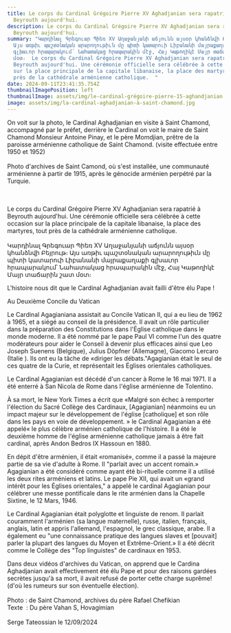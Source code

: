 ```yaml
---
title: Le corps du Cardinal Grégoire Pierre XV Aghadjanian sera rapatrié à
  Beyrouth aujourd'hui.
description: Le corps du Cardinal Grégoire Pierre XV Aghadjanian sera rapatrié à
  Beyrouth aujourd'hui.
summary: "Կարդինալ Գրեգուար Պիեռ XV Աղաջանյանի աճյունն այսօր կհանձնվի Բեյրութ։
  Այս առթիւ պաշտօնական արարողութիւն մը պիտի կատարուի Լիբանանի մայրաքաղաքի
  գլխաւոր հրապարակում՝ Նահատակաց հրապարակին մէջ, Հայ Կաթողիկէ Մայր տաճարին շատ
  մօտ։  Le corps du Cardinal Grégoire Pierre XV Aghadjanian sera rapatrié à
  Beyrouth aujourd'hui. Une cérémonie officielle sera célébrée à cette occasion
  sur la place principale de la capitale libanaise, la place des martyres, tout
  près de la cathédrale arménienne catholique.  "
date: 2024-09-11T23:41:35.754Z
thumbnailImagePosition: left
thumbnailImage: assets/img/le-cardinal-grégoire-pierre-15-aghandjanian.jpg
image: assets/img/la-cardinal-aghadjanian-à-saint-chamond.jpg
---
```

On voit sur la photo, le Cardinal Aghadjanian en visite à Saint Chamond, accompagné par le préfet, derrière le Cardinal on voit le maire de Saint Chamond Monsieur Antoine Pinay, et le père Momdjian, prêtre de la paroisse arménienne catholique de Saint Chamond. (visite effectuée entre 1950 et 1952)\
\
Photo d'archives de Saint Camond, où s'est installée, une communauté arménienne à partir de 1915, après le génocide arménien perpétré par la Turquie.

\
\
Le corps du Cardinal Grégoire Pierre XV Aghadjanian sera rapatrié à Beyrouth aujourd'hui. Une cérémonie officielle sera célébrée à cette occasion sur la place principale de la capitale libanaise, la place des martyres, tout près de la cathédrale arménienne catholique.\
\
Կարդինալ Գրեգուար Պիեռ XV Աղաջանյանի աճյունն այսօր կհանձնվի Բեյրութ։ Այս առթիւ պաշտօնական արարողութիւն մը պիտի կատարուի Լիբանանի մայրաքաղաքի գլխաւոր հրապարակում՝ Նահատակաց հրապարակին մէջ, Հայ Կաթողիկէ Մայր տաճարին շատ մօտ։

L'histoire nous dit que le Cardinal Aghadjanian avait failli d'être élu Pape !

Au Deuxième Concile du Vatican

Le Cardinal Agagianiana assistait au Concile Vatican II, qui a eu lieu de 1962 à 1965, et a siégé au conseil de la présidence. Il avait un rôle particulier dans la préparation des Constitutions dans l'Église catholique dans le monde moderne. Il a été nommé par le pape Paul VI comme l'un des quatre modérateurs pour aider le Conseil à devenir plus efficaces ainsi que Leo Joseph Suenens (Belgique), Julius Döpfner (Allemagne), Giacomo Lercaro (Italie ). Ils ont eu la tâche de «diriger les débats."Agagianian était le seul de ces quatre de la Curie, et représentait les Églises orientales catholiques.

Le Cardinal Agagianian est décédé d'un cancer à Rome le 16 mai 1971. Il a été enterré à San Nicola de Rome dans l'église arménienne de Tolentino.

À sa mort, le New York Times a écrit que «Malgré son échec à remporter l'élection du Sacré Collège des Cardinaux, \[Agagianian] néanmoins eu un impact majeur sur le développement de l'église \[catholique] et son rôle dans les pays en voie de développement. » le Cardinal Agagianian a été appelé« le plus célèbre arménien catholique de l'histoire. Il a été le deuxième homme de l'église arménienne catholique jamais à être fait cardinal, après Andon Bedros IX Hassoun en 1880.

En dépit d'être arménien, il était «romanisé», comme il a passé la majeure partie de sa vie d'adulte à Rome. Il "parlait avec un accent romain.» Agagianian a été considéré comme ayant été bi-rituelle comme il a utilisé les deux rites arméniens et latins. Le pape Pie XII, qui avait un «grand intérêt pour les Églises orientales," a appelé le cardinal Agagianian pour célébrer une messe pontificale dans le rite arménien dans la Chapelle Sixtine, le 12 Mars, 1946.

Le Cardinal Agagianian était polyglotte et linguiste de renom. Il parlait couramment l'arménien (sa langue maternelle), russe, italien, français, anglais, latin et appris l'allemand, l'espagnol, le grec classique, arabe. Il a également eu "une connaissance pratique des langues slaves et \[pouvait] parler la plupart des langues du Moyen et Extrême-Orient.» Il a été décrit comme le Collège des "Top linguistes" de cardinaux en 1953.

Dans deux vidéos d'archives du Vatican, on apprend que le Cardina Aghadjanian avait effectivement été élu Pape et pour des raisons gardées secrètes jusqu'à sa mort, il avait refusé de porter cette charge suprême! (d'où les rumeurs sur son éventuelle élection).\
\
Photo : de Saint Chamond, archives du père Rafael Chefikian\
Texte  : Du père Vahan S, Hovagimian\
\
Serge Tateossian le 12/09/2024
